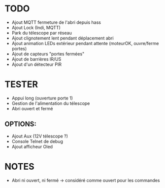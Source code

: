 TODO
====
- Ajout MQTT fermeture de  l'abri depuis hass
- Ajout Lock (Indi, MQTT)
- Park du télescope par réseau
- Ajout clignotement lent pendant déplacement abri
- Ajout animation LEDs extérieur pendant attente (moteurOK, ouvre/ferme portes)
- Ajout de capteurs "portes fermées"
- Ajout de barrières IR/US
- Ajout d'un détecteur PIR

TESTER
======
- Appui long (ouverture porte 1)
- Gestion de l'alimentation du télescope
- Abri ouvert et fermé 

OPTIONS:
--------
- Ajout Aux (12V télescope ?)
- Console Telnet de debug
- Ajout afficheur Oled

NOTES
=====
- Abri ni ouvert, ni fermé -> considéré comme ouvert pour les commandes
